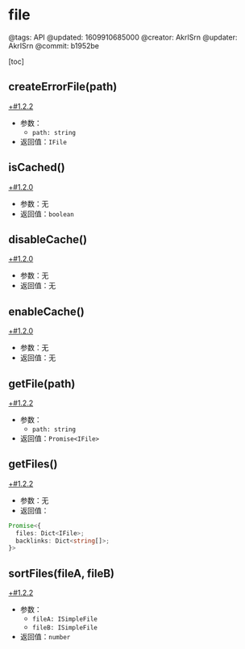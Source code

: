 # file

@tags: API
@updated: 1609910685000
@creator: AkrISrn
@updater: AkrISrn
@commit: b1952be

[toc]

## createErrorFile(path)

[+#1.2.2](/snippets/version-when-last-update.md)

- 参数：
    - `path: string`
- 返回值：`IFile`

## isCached()

[+#1.2.0](/snippets/version-when-last-update.md)

- 参数：无
- 返回值：`boolean`

## disableCache()

[+#1.2.0](/snippets/version-when-last-update.md)

- 参数：无
- 返回值：无

## enableCache()

[+#1.2.0](/snippets/version-when-last-update.md)

- 参数：无
- 返回值：无

## getFile(path)

[+#1.2.2](/snippets/version-when-last-update.md)

- 参数：
    - `path: string`
- 返回值：`Promise<IFile>`

## getFiles()

[+#1.2.2](/snippets/version-when-last-update.md)

- 参数：无
- 返回值：

```ts
Promise<{
  files: Dict<IFile>;
  backlinks: Dict<string[]>;
}>
```

## sortFiles(fileA, fileB)

[+#1.2.2](/snippets/version-when-last-update.md)

- 参数：
    - `fileA: ISimpleFile`
    - `fileB: ISimpleFile`
- 返回值：`number`
